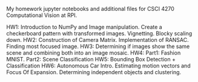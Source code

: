 My homework jupyter notebooks and additional files for CSCI 4270 Computational Vision at RPI. 

HW1: Introduction to NumPy and Image manipulation. Create a checkerboard pattern with transformed images. Vignetting. Blocky scaling down.
HW2: Construction of Camera Matrix. Implementation of RANSAC. Finding most focused image.
HW3: Determining if images show the same scene and combining both into an image mosaic.
HW4: Part1: Fashion MNIST. Part2: Scene Classification
HW5: Bounding Box Detection + Classification
HW6: Autonomous Car Intro. Estimating motion vectors and Focus Of Expansion. Determining independent objects and clustering.
